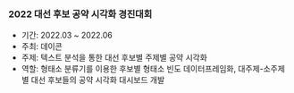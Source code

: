### 2022 대선 후보 공약 시각화 경진대회

- 기간: 2022.03 ~ 2022.06
- 주최: 데이콘
- 주제: 텍스트 분석을 통한 대선 후보별 주제별 공약 시각화 
- 역할: 형태소 분류기를 이용한 후보별 형태소 빈도 데이터프레임화, 대주제-소주제별 대선 후보들의 공약 시각화 대시보드 개발
